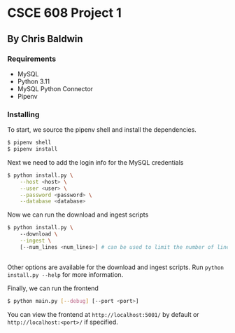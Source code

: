 # CSCE 608 Project 1
## By Chris Baldwin

### Requirements
- MySQL
- Python 3.11
- MySQL Python Connector
- Pipenv

### Installing
To start, we source the pipenv shell and install the dependencies.
```bash
$ pipenv shell
$ pipenv install
```
Next we need to add the login info for the MySQL credentials
```bash 
$ python install.py \
    --host <host> \
    --user <user> \
    --password <password> \
    --database <database>
```
Now we can run the download and ingest scripts
```bash
$ python install.py \ 
    --download \
    --ingest \
    [--num_lines <num_lines>] # can be used to limit the number of lines to ingest
    
```
Other options are available for the download and ingest scripts. Run `python install.py --help` for more information.

Finally, we can run the frontend
```bash
$ python main.py [--debug] [--port <port>]
```

You can view the frontend at `http://localhost:5001/` by default or `http://localhost:<port>/` if specified.
